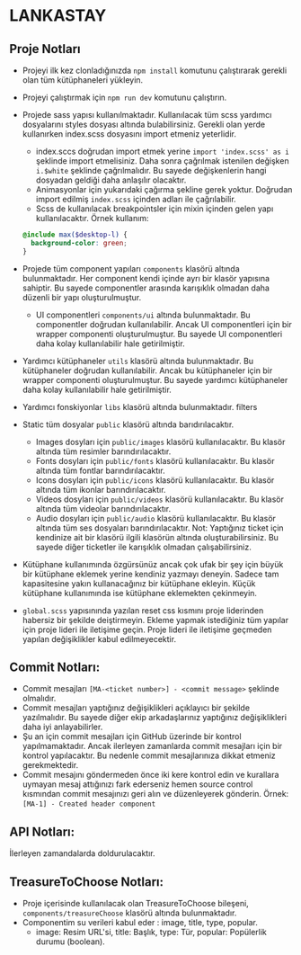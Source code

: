 # LANKASTAY

## Proje Notları

- Projeyi ilk kez clonladığınızda `npm install` komutunu çalıştırarak gerekli olan tüm kütüphaneleri yükleyin.
- Projeyi çalıştırmak için `npm run dev` komutunu çalıştırın.
- Projede sass yapısı kullanılmaktadır. Kullanılacak tüm scss yardımcı dosyalarını styles dosyası altında bulabilirsiniz. Gerekli olan yerde kullanırken index.scss dosyasını import etmeniz yeterlidir.
  - index.sccs doğrudan import etmek yerine `import 'index.scss' as i` şeklinde import etmelisiniz. Daha sonra çağrılmak istenilen değişken `i.$white` şeklinde çağrılmalıdır. Bu sayede değişkenlerin hangi dosyadan geldiği daha anlaşılır olacaktır.
  - Animasyonlar için yukarıdaki çağırma şekline gerek yoktur. Doğrudan import edilmiş `index.scss` içinden adları ile çağrılabilir.
  - Scss de kullanılacak breakpointsler için mixin içinden gelen yapı kullanılacaktır.
    Örnek kullanım:
  ```scss
  @include max($desktop-l) {
    background-color: green;
  }
  ```
- Projede tüm component yapıları `components` klasörü altında bulunmaktadır. Her component kendi içinde ayrı bir klasör yapısına sahiptir. Bu sayede componentler arasında karışıklık olmadan daha düzenli bir yapı oluşturulmuştur.
  - UI componentleri `components/ui` altında bulunmaktadır. Bu componentler doğrudan kullanılabilir. Ancak UI componentleri için bir wrapper componenti oluşturulmuştur. Bu sayede UI componentleri daha kolay kullanılabilir hale getirilmiştir.
- Yardımcı kütüphaneler `utils` klasörü altında bulunmaktadır. Bu kütüphaneler doğrudan kullanılabilir. Ancak bu kütüphaneler için bir wrapper componenti oluşturulmuştur. Bu sayede yardımcı kütüphaneler daha kolay kullanılabilir hale getirilmiştir.
- Yardımcı fonskiyonlar `libs` klasörü altında bulunmaktadır. filters
- Static tüm dosyalar `public` klasörü altında barıdırılacaktır.

  - Images dosyları için `public/images` klasörü kullanılacaktır. Bu klasör altında tüm resimler barındırılacaktır.
  - Fonts dosyları için `public/fonts` klasörü kullanılacaktır. Bu klasör altında tüm fontlar barındırılacaktır.
  - Icons dosyları için `public/icons` klasörü kullanılacaktır. Bu klasör altında tüm ikonlar barındırılacaktır.
  - Videos dosyları için `public/videos` klasörü kullanılacaktır. Bu klasör altında tüm videolar barındırılacaktır.
  - Audio dosyları için `public/audio` klasörü kullanılacaktır. Bu klasör altında tüm ses dosyaları barındırılacaktır.
    Not: Yaptığınız ticket için kendinize ait bir klasörü ilgili klasörün altında oluşturabilirsiniz. Bu sayede diğer ticketler ile karışıklık olmadan çalışabilirsiniz.

- Kütüphane kullanımında özgürsünüz ancak çok ufak bir şey için büyük bir kütüphane eklemek yerine kendiniz yazmayı deneyin. Sadece tam kapasitesine yakın kullanacağınız bir kütüphane ekleyin. Küçük kütüphane kullanımında ise kütüphane eklemekten çekinmeyin.
- `global.scss` yapısınında yazılan reset css kısmını proje liderinden habersiz bir şekilde deiştirmeyin. Ekleme yapmak istediğiniz tüm yapılar için proje lideri ile iletişime geçin. Proje lideri ile iletişime geçmeden yapılan değişiklikler kabul edilmeyecektir.

## Commit Notları:

- Commit mesajları `[MA-<ticket number>] - <commit message>` şeklinde olmalıdır.
- Commit mesajları yaptığınız değişiklikleri açıklayıcı bir şekilde yazılmalıdır. Bu sayede diğer ekip arkadaşlarınız yaptığınız değişiklikleri daha iyi anlayabilirler.
- Şu an için commit mesajları için GitHub üzerinde bir kontrol yapılmamaktadır. Ancak ilerleyen zamanlarda commit mesajları için bir kontrol yapılacaktır. Bu nedenle commit mesajlarınıza dikkat etmeniz gerekmektedir.
- Commit mesajını göndermeden önce iki kere kontrol edin ve kurallara uymayan mesaj attığınızı fark ederseniz hemen source control kısmından commit mesajınızı geri alın ve düzenleyerek gönderin.
  Örnek: `[MA-1] - Created header component`

## API Notları:

İlerleyen zamandalarda doldurulacaktır.


## TreasureToChoose Notları:

- Proje içerisinde kullanılacak olan TreasureToChoose bileşeni, `components/treasureChoose` klasörü altında bulunmaktadır.
- Componentim su verileri kabul eder : image, title, type, popular.
  - image: Resim URL'si, title: Başlık, type: Tür, popular: Popülerlik durumu (boolean).